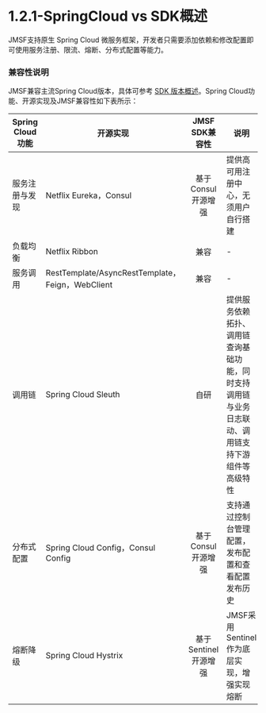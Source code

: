 # 1.2.1-SpringCloud vs SDK概述

JMSF支持原生 Spring Cloud 微服务框架，开发者只需要添加依赖和修改配置即可使用服务注册、限流、熔断、分布式配置等能力。

### 兼容性说明

JMSF兼容主流Spring Cloud版本，具体可参考 [SDK 版本概述](../../0-SDK%E7%89%88%E6%9C%AC%E6%A6%82%E8%BF%B0.md)。Spring Cloud功能、开源实现及JMSF兼容性如下表所示：

| Spring Cloud 功能 | 开源实现                                           |   JMSF SDK兼容性  | 说明                                               |
| --------------- | ---------------------------------------------- | :------------: | ------------------------------------------------ |
| 服务注册与发现         | Netflix Eureka，Consul                          |  基于Consul开源增强  | 提供高可用注册中心，无须用户自行搭建                               |
| 负载均衡            | Netflix Ribbon                                 |       兼容       | -                                                |
| 服务调用            | RestTemplate/AsyncRestTemplate，Feign，WebClient |       兼容       | -                                                |
| 调用链             | Spring Cloud Sleuth                            |       自研       | 提供服务依赖拓扑、调用链查询基础功能，同时支持调用链与业务日志联动、调用链支持下游组件等高级特性 |
| 分布式配置           | Spring Cloud Config，Consul Config              |  基于Consul开源增强  | 支持通过控制台管理配置，发布配置和查看配置发布历史                        |
| 熔断降级            | Spring Cloud Hystrix                           | 基于Sentinel开源增强 | JMSF采用Sentinel作为底层实现，增强实现熔断                      |
